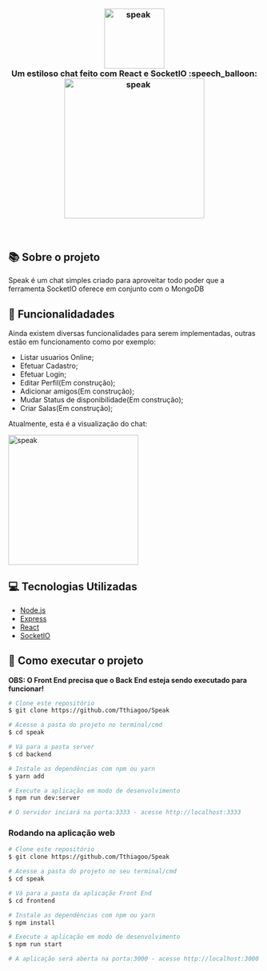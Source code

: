 <h3 align="center">
   <img alt="speak" widht="120px" height="120px" src="https://user-images.githubusercontent.com/51219408/101022649-6c908b00-3550-11eb-9e86-2fa943a1cc9c.png"> <br>
    <b>Um estiloso chat feito com React e SocketIO :speech_balloon: </b> <br>
    <img alt="speak" widht="280px" height="280px" src="https://user-images.githubusercontent.com/51219408/101027524-dd3aa600-3556-11eb-9045-25c2f896c245.png"> 

</h3> <br>

## :books: Sobre o projeto
	
Speak é um chat simples criado para aproveitar todo poder que a ferramenta SocketIO oferece em conjunto com o MongoDB

## :construction: Funcionalidadades

Ainda existem diversas funcionalidades para serem implementadas, outras estão em funcionamento como por exemplo:

- Listar usuarios Online;
- Efetuar Cadastro;
- Efetuar Login;
- Editar Perfil(Em construção);
- Adicionar amigos(Em construção);
- Mudar Status de disponibilidade(Em construção);
- Criar Salas(Em construção);

Atualmente, esta é a visualização do chat: <br>

<img alt="speak" widht="260px" height="260px" src="https://user-images.githubusercontent.com/51219408/101044146-cba8cc80-355d-11eb-917a-a98db8a94468.png"> 


## :computer: Tecnologias Utilizadas
- [Node.js](https://nodejs.org/en/)
- [Express](https://expressjs.com/pt-br/)
- [React](https://reactjs.org)
- [SocketIO](https://socket.io/)


## 🚀 Como executar o projeto

<b>OBS: O Front End precisa que o Back End esteja sendo executado para funcionar!</b>

```bash
# Clone este repositório
$ git clone https://github.com/Tthiagoo/Speak

# Acesse a pasta do projeto no terminal/cmd
$ cd speak

# Vá para a pasta server
$ cd backend

# Instale as dependências com npm ou yarn
$ yarn add

# Execute a aplicação em modo de desenvolvimento
$ npm run dev:server

# O servidor inciará na porta:3333 - acesse http://localhost:3333 
```

### Rodando na aplicação web 

```bash
# Clone este repositório
$ git clone https://github.com/Tthiagoo/Speak

# Acesse a pasta do projeto no seu terminal/cmd
$ cd speak

# Vá para a pasta da aplicação Front End
$ cd frontend

# Instale as dependências com npm ou yarn
$ npm install

# Execute a aplicação em modo de desenvolvimento
$ npm run start

# A aplicação será aberta na porta:3000 - acesse http://localhost:3000
```
